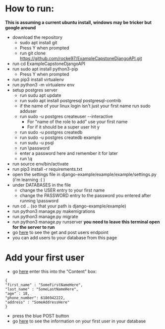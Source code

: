 # How to run:
**This is assuming a current ubuntu install, windows may be tricker but google around**
* download the repository
  * sudo apt install git
  * Press Y when prompted
  * run git clone https://github.com/rocke97/ExampleCapstoneDjangoAPI.git
* run cd ExampleCapstoneDjangoAPI
* run sudo apt install python3-pip
  * Press Y when prompted
* run pip3 install virtualenv
* run python3 -m virtualenv env
* setup postgres server
  * run sudu apt update
  * run sudo apt install postgresql postgresql-contrib
  * if the name of your linux login isn't just your first name run sudo adduser <firstNameHere>
  * run sudo -u postgres createuser --interactive
    * For "name of the role to add" use your first name
    * For if it should be a super user hit y
  * run sudo -u postgres createdb <firstNameHere>
  * run sudo -u postgres createdb example
  * run sudu -u <firstNameHere> psql
  * run \password
  * enter a password here and remember it for later
  * run \q
* run source env/bin/activate
* run pip3 install -r requirements.txt
* open the settings file in django-example/example/example/settings.py (i'm learning :( )
* under DATABASES in the file
  * change the USER entry to your first name
  * change the PASSWORD entry to the password you entered after running \password
* run cd .. (so that your path is django-example/example)
* run python3 manage.py makemigrations
* run python3 manage.py migrate
* run python3 manage.py runserver **you need to leave this terminal open for the server to run**
* go [here](http://localhost:8000/api/v1/users) to see the get and post users endpoint
* you can add users to your database from this page
 
 # Add your first user
 * go [here](http://localhost:8000/api/v1/users) enter this into the "Content" box:
```
{
"first_name" : "SomeFirstNameHere",
"last_name" : "SomeLastNameHere",
"age" : 18,
"phone_number": 6186942222,
"address" : "SomeAddressHere"
}
```
* press the blue POST button
* go [here](http://localhost:8000/api/v1/users/1) to see the information on your first user in your database
